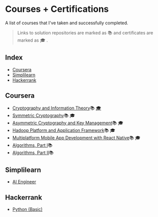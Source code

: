 # Courses + Certifications
A list of courses that I've taken and successfully completed.
>Links to solution repositories are marked as :books: and certificates are marked as :mortar_board: .
## Index

* [Coursera](#Coursera)
* [Simplilearn](#Simplilearn)
* [Hackerrank](#Hackerrank)


## Coursera

* [Cryptography and Information Theory](https://www.coursera.org/learn/crypto-info-theory/home/welcome):books: [:mortar_board:](https://github.com/divija-annedi/certificates/blob/main/Cryptography%20and%20Information%20Theory.pdf)
* [Symmetric Cryptography](https://www.coursera.org/learn/symmetric-crypto/home/welcome):books: :mortar_board:
* [Asymmetric Cryptography and Key Management](https://www.coursera.org/learn/asymmetric-crypto/home/welcome):books: :mortar_board:
* [Hadoop Platform and Application Framework](https://www.coursera.org/learn/hadoop/home/welcome):books: :mortar_board:
* [Multiplatform Mobile App Development with React Native](https://www.coursera.org/learn/react-native/home/welcome):books: :mortar_board:
* [Algorithms, Part I](https://www.coursera.org/learn/algorithms-part1/home/welcome):books: 
* [Algorithms, Part II](https://www.coursera.org/learn/algorithms-part2/home/welcome):books: 

## Simplilearn

* [AI Engineer](https://www.simplilearn.com/artificial-intelligence-masters-program-training-course?referrer=search&tag=ai%20engineer)

## Hackerrank

* [Python (Basic)](https://www.hackerrank.com/skills-verification)
